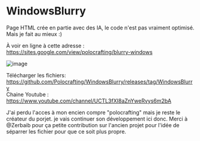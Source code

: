 # WindowsBlurry
Page HTML crée en partie avec des IA, le code n'est pas vraiment optimisé. Mais je fait au mieux :)

À voir en ligne à cette adresse : https://sites.google.com/view/polocrafting/blurry-windows

![image](https://github.com/Polocrafting367/WindowsBlurry-1/blob/main/2023-12-02%2019-46-35_1.gif)




Télécharger les fichiers: https://github.com/Polocrafting/WindowsBlurry/releases/tag/WindowsBlurry <br>
Chaine Youtube : https://www.youtube.com/channel/UCTL3fXI8aZnYweRvys6m2bA


J'ai perdu l'acces à mon encien compre "polocrafting" mais je reste le créateur du porjet. je vais continuer son développement ici donc.
Merci à @Zerbaib pour ça petite contribution sur l'ancien projet pour l'idée de séparrer les fichier pour que ce soit plus propre.
